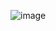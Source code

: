 ![image](https://github.com/companyakis/flutter-step-by-step/assets/77589867/98b266dd-0b89-40ab-a3bb-8bebac23ac02)
